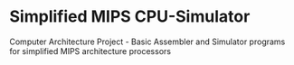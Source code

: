 # Simplified MIPS CPU-Simulator
Computer Architecture Project - Basic Assembler and Simulator programs for simplified MIPS architecture processors
